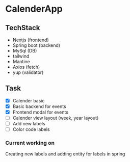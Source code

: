# CalenderApp

## TechStack
- Nextjs (frontend)
- Spring boot (backend)
- MySql (DB)
- tailwind
- Mantine
- Axios (fetch)
- yup (validator)

## Task
- [x] Calender basic
- [x] Basic backend for events
- [x] Frontend modal for events
- [ ] Calender view layout (week, year layout)
- [ ] Add new labels
- [ ] Color code labels

### Current working on
Creating new labels and adding entity for labels in spring

